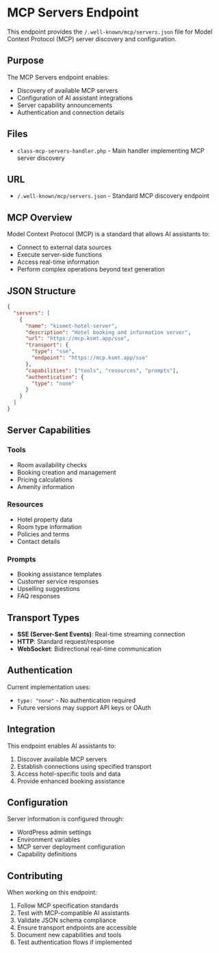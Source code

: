 # MCP Servers Endpoint

This endpoint provides the `/.well-known/mcp/servers.json` file for Model Context Protocol (MCP) server discovery and configuration.

## Purpose

The MCP Servers endpoint enables:

- Discovery of available MCP servers
- Configuration of AI assistant integrations
- Server capability announcements
- Authentication and connection details

## Files

- `class-mcp-servers-handler.php` - Main handler implementing MCP server discovery

## URL

- `/.well-known/mcp/servers.json` - Standard MCP discovery endpoint

## MCP Overview

Model Context Protocol (MCP) is a standard that allows AI assistants to:

- Connect to external data sources
- Execute server-side functions
- Access real-time information
- Perform complex operations beyond text generation

## JSON Structure

```json
{
  "servers": [
    {
      "name": "kismet-hotel-server",
      "description": "Hotel booking and information server",
      "url": "https://mcp.ksmt.app/sse",
      "transport": {
        "type": "sse",
        "endpoint": "https://mcp.ksmt.app/sse"
      },
      "capabilities": ["tools", "resources", "prompts"],
      "authentication": {
        "type": "none"
      }
    }
  ]
}
```

## Server Capabilities

### Tools

- Room availability checks
- Booking creation and management
- Pricing calculations
- Amenity information

### Resources

- Hotel property data
- Room type information
- Policies and terms
- Contact details

### Prompts

- Booking assistance templates
- Customer service responses
- Upselling suggestions
- FAQ responses

## Transport Types

- **SSE (Server-Sent Events)**: Real-time streaming connection
- **HTTP**: Standard request/response
- **WebSocket**: Bidirectional real-time communication

## Authentication

Current implementation uses:

- `type: "none"` - No authentication required
- Future versions may support API keys or OAuth

## Integration

This endpoint enables AI assistants to:

1. Discover available MCP servers
2. Establish connections using specified transport
3. Access hotel-specific tools and data
4. Provide enhanced booking assistance

## Configuration

Server information is configured through:

- WordPress admin settings
- Environment variables
- MCP server deployment configuration
- Capability definitions

## Contributing

When working on this endpoint:

1. Follow MCP specification standards
2. Test with MCP-compatible AI assistants
3. Validate JSON schema compliance
4. Ensure transport endpoints are accessible
5. Document new capabilities and tools
6. Test authentication flows if implemented

